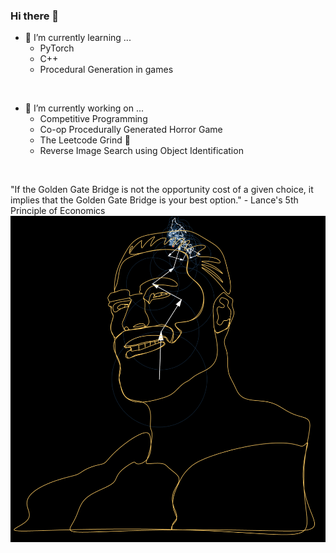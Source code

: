 ### Hi there 👋

- 🌱 I’m currently learning ...
  - PyTorch
  - C++
  - Procedural Generation in games

<br />

- 🔭 I’m currently working on ...
  - Competitive Programming
  - Co-op Procedurally Generated Horror Game
  - The Leetcode Grind 💪
  - Reverse Image Search using Object Identification
 
<br />
  
"If the Golden Gate Bridge is not the opportunity cost of a given choice, it implies that the Golden Gate Bridge is your best option." - Lance's 5th Principle of Economics
<img src="https://github.com/Wowe-Peanut/Complex-Fourier-Series-Drawings/blob/main/cs%20majors.PNG" width="600">
